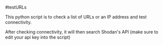 #testURLs

This python script is to check a list of URLs or an IP address and test connectivity.

After checking connectivity, it will then search Shodan's API (make sure to edit your api key into the script)

